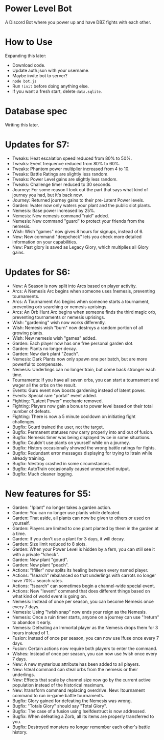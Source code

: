 # Power Level Bot
A Discord Bot where you power up and have DBZ fights with each other.

# How to Use
Expanding this later:
- Download code.
- Update auth.json with your username.
- Maybe invite bot to server?
- `node bot.js`
- Run `!init` before doing anything else.
- If you want a fresh start, delete `data.sqlite`.

# Database spec
Writing this later.

# Updates for S7:
- Tweaks: Heat escalation speed reduced from 80% to 50%.
- Tweaks: Event frequence reduced from 80% to 60%.
- Tweaks: Phantom power multiplier increased from 4 to 10.
- Tweaks: Battle Ratings are slightly less random.
- Tweaks: Power Level gains are slightly less random.
- Tweaks: Challenge timer reduced to 30 seconds.
- Journey: For some reason I took out the part that says what kind of journey you had, but it's back now.
- Journey: Returned journey gains to their pre-Latent Power levels.
- Garden: !water now only waters your plant and the public slot plants.
- Nemesis: Base power increased by 25%.
- Nemesis: New nemesis command "raid" added.
- Nemesis: New command "guard" to protect your friends from the nemesis.
- Wish: Wish "games" now gives 8 hours for signups, instead of 6.
- New: New command "deepcheck" lets you check more detailed information on your capabilities.
- New: Past glory is saved as Legacy Glory, which multiplies all Glory gains.

# Updates for S6:
- New: A Season is now split into Arcs based on player activity.
- Arcs: A Nemesis Arc begins when someone uses !nemesis, preventing tournaments.
- Arcs: A Tournament Arc begins when someone starts a tournament, preventing orb searching or nemesis uprisings.
- Arcs: An Orb Hunt Arc begins when someone finds the third magic orb, preventing tournaments or nemesis uprisings.
- Wish: "gardening" wish now works differently.
- Wish: Nemesis wish "burn" now destroys a random portion of all growing plants.
- Wish: New nemesis wish "games" added.
- Garden: Each player now has one free personal garden slot.
- Garden: Plants no longer decay.
- Garden: New dark plant "Zeach".
- Nemesis: Dark Plants now only spawn one per batch, but are more powerful to compensate.
- Nemesis: Underlings can no longer train, but come back stronger each time.
- Tournaments: If you have all seven orbs, you can start a tournament and wager all the orbs on the result.
- Events: Guru event now boosts gardening instead of latent power.
- Events: Special rare "portal" event added.
- Fighting: "Latent Power" mechanic removed.
- Fighting: Players now gain a bonus to power level based on their total number of defeats.
- Fighting: There is now a 5 minute cooldown on initiating fight challenges.
- Bugfix: Gourd trained the user, not the target.
- Bugfix: Permanent statuses now carry properly into and out of fusion.
- Bugfix: Nemesis timer was being displayed twice in some situations.
- Bugfix: Couldn't use plants on yourself while on a journey.
- Bugfix: History occasionally showed the wrong battle ratings for fights.
- Bugfix: Redundant error messages displaying for trying to !train while already training.
- Bugfix: !destroy crashed in some circumstances.
- Bugfix: AutoTrain occasionally caused unexpected output.
- Bugfix: Much cleaner logging.

# New features for S5:
- Garden: "!plant" no longer takes a garden action.
- Garden: You can no longer use plants while defeated.
- Garden: That aside, all plants can now be given to others or used on yourself.
- Garden: Players are limited to one plant planted by them in the garden at a time.
- Garden: If you don't use a plant for 3 days, it will decay.
- Garden: Size limit reduced to 8 slots.
- Garden: When your Power Level is hidden by a fern, you can still see it with a private "!check".
- Garden: New plant "gourd".
- Garden: New plant "peach".
- Actions: "!filler" now splits its healing between every named player.
- Actions: "!search" rebalanced so that underlings with carrots no longer have 70%+ search rates.
- Actions: "!search" can sometimes begin a channel-wide special event.
- Actions: New "!event" command that does different things based on what kind of world event is going on.
- Nemesis: Instead of once per season, you can become Nemesis once every 7 days.
- Nemesis: Using "!wish snap" now ends your reign as the Nemesis.
- Nemesis: Once a ruin timer starts, anyone on a journey can use "!return" to abandon it early.
- Nemesis: Defeating an Immortal player as the Nemesis drops them for 3 hours instead of 1.
- Fusion: Instead of once per season, you can now use !fuse once every 7 days.
- Fusion: Certain actions now require both players to enter the command.
- Wishes: Instead of once per season, you can now use !wish once every 7 days.
- New: A new mysterious attribute has been added to all players.
- New: !steal command can steal orbs from the nemesis or their underlings.
- New: Effects that scale by channel size now go by the current active population instead of the historical maximum.
- New: !transform command replacing overdrive.
New: !tournament command to run in-game battle tournaments.
- Bugfix: Glory gained for defeating the Nemesis was wrong.
- Bugfix: "Totals Glory" should say "Total Glory".
- Bugfix: The case of a fusion using !selfdestruct is now addressed.
- Bugfix: When defeating a Zorb, all its items are properly transferred to you.
- Bugfix: Destroyed monsters no longer remember each other's battle history.